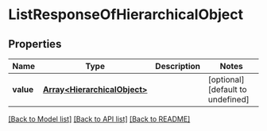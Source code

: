 
# ListResponseOfHierarchicalObject

## Properties
Name | Type | Description | Notes
------------ | ------------- | ------------- | -------------
**value** | [**Array&lt;HierarchicalObject&gt;**](HierarchicalObject.md) |  | [optional] [default to undefined]



[[Back to Model list]](README.md#documentation-for-models) [[Back to API list]](README.md#documentation-for-api-endpoints) [[Back to README]](README.md)
